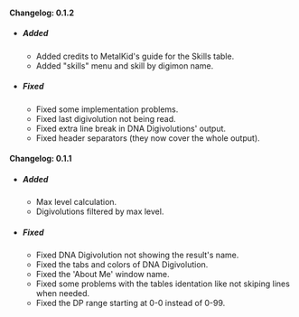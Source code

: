 #### Changelog: 0.1.2
* ##### Added
	* Added credits to MetalKid's guide for the Skills table.
	* Added "skills" menu and skill by digimon name.
* ##### Fixed
	* Fixed some implementation problems.
	* Fixed last digivolution not being read.
	* Fixed extra line break in DNA Digivolutions' output.
	* Fixed header separators (they now cover the whole output).
	
#### Changelog: 0.1.1
* ##### Added
	* Max level calculation.
	* Digivolutions filtered by max level.
* ##### Fixed
	* Fixed DNA Digivolution not showing the result's name.
	* Fixed the tabs and colors of DNA Digivolution.
	* Fixed the 'About Me' window name.
	* Fixed some problems with the tables identation like not skiping lines when needed.
	* Fixed the DP range starting at 0-0 instead of 0-99.

